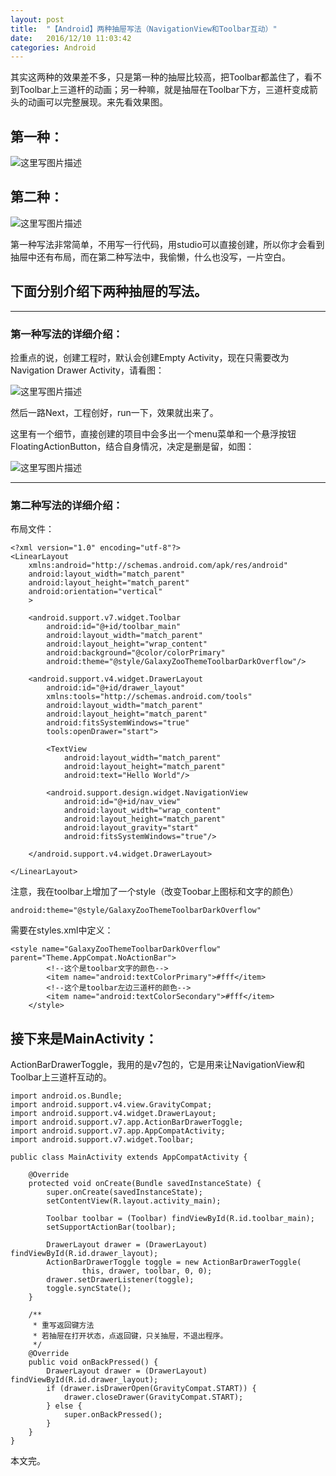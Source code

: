 ```yaml
---
layout: post
title:  "【Android】两种抽屉写法（NavigationView和Toolbar互动）"
date:   2016/12/10 11:03:42
categories: Android
---
```


其实这两种的效果差不多，只是第一种的抽屉比较高，把Toolbar都盖住了，看不到Toolbar上三道杆的动画；另一种嘛，就是抽屉在Toolbar下方，三道杆变成箭头的动画可以完整展现。来先看效果图。

<!-- more -->

## 第一种：
![这里写图片描述](http://img.blog.csdn.net/20161126204320984)

## 第二种：
![这里写图片描述](http://img.blog.csdn.net/20161126204337953)

第一种写法非常简单，不用写一行代码，用studio可以直接创建，所以你才会看到抽屉中还有布局，而在第二种写法中，我偷懒，什么也没写，一片空白。

## 下面分别介绍下两种抽屉的写法。

----------

### 第一种写法的详细介绍：

捡重点的说，创建工程时，默认会创建Empty Activity，现在只需要改为Navigation Drawer Activity，请看图：

![这里写图片描述](http://img.blog.csdn.net/20161126202451008)

然后一路Next，工程创好，run一下，效果就出来了。

这里有一个细节，直接创建的项目中会多出一个menu菜单和一个悬浮按钮FloatingActionButton，结合自身情况，决定是删是留，如图：

![这里写图片描述](http://img.blog.csdn.net/20161126203806426)


----------

### 第二种写法的详细介绍：

布局文件：

```
<?xml version="1.0" encoding="utf-8"?>
<LinearLayout
    xmlns:android="http://schemas.android.com/apk/res/android"
    android:layout_width="match_parent"
    android:layout_height="match_parent"
    android:orientation="vertical"
    >

    <android.support.v7.widget.Toolbar
        android:id="@+id/toolbar_main"
        android:layout_width="match_parent"
        android:layout_height="wrap_content"
        android:background="@color/colorPrimary"
        android:theme="@style/GalaxyZooThemeToolbarDarkOverflow"/>

    <android.support.v4.widget.DrawerLayout
        android:id="@+id/drawer_layout"
        xmlns:tools="http://schemas.android.com/tools"
        android:layout_width="match_parent"
        android:layout_height="match_parent"
        android:fitsSystemWindows="true"
        tools:openDrawer="start">

        <TextView
            android:layout_width="match_parent"
            android:layout_height="match_parent"
            android:text="Hello World"/>

        <android.support.design.widget.NavigationView
            android:id="@+id/nav_view"
            android:layout_width="wrap_content"
            android:layout_height="match_parent"
            android:layout_gravity="start"
            android:fitsSystemWindows="true"/>

    </android.support.v4.widget.DrawerLayout>

</LinearLayout>
```

注意，我在toolbar上增加了一个style（改变Toobar上图标和文字的颜色）

```
android:theme="@style/GalaxyZooThemeToolbarDarkOverflow"
```

需要在styles.xml中定义：

```
<style name="GalaxyZooThemeToolbarDarkOverflow" parent="Theme.AppCompat.NoActionBar">
        <!--这个是toolbar文字的颜色-->
        <item name="android:textColorPrimary">#fff</item>
        <!--这个是toolbar左边三道杆的颜色-->
        <item name="android:textColorSecondary">#fff</item>
    </style>
```


## 接下来是MainActivity：

ActionBarDrawerToggle，我用的是v7包的，它是用来让NavigationView和Toolbar上三道杆互动的。

```
import android.os.Bundle;
import android.support.v4.view.GravityCompat;
import android.support.v4.widget.DrawerLayout;
import android.support.v7.app.ActionBarDrawerToggle;
import android.support.v7.app.AppCompatActivity;
import android.support.v7.widget.Toolbar;

public class MainActivity extends AppCompatActivity {

    @Override
    protected void onCreate(Bundle savedInstanceState) {
        super.onCreate(savedInstanceState);
        setContentView(R.layout.activity_main);

        Toolbar toolbar = (Toolbar) findViewById(R.id.toolbar_main);
        setSupportActionBar(toolbar);

        DrawerLayout drawer = (DrawerLayout) findViewById(R.id.drawer_layout);
        ActionBarDrawerToggle toggle = new ActionBarDrawerToggle(
                this, drawer, toolbar, 0, 0);
        drawer.setDrawerListener(toggle);
        toggle.syncState();
    }

    /**
     * 重写返回键方法
     * 若抽屉在打开状态，点返回键，只关抽屉，不退出程序。
     */
    @Override
    public void onBackPressed() {
        DrawerLayout drawer = (DrawerLayout) findViewById(R.id.drawer_layout);
        if (drawer.isDrawerOpen(GravityCompat.START)) {
            drawer.closeDrawer(GravityCompat.START);
        } else {
            super.onBackPressed();
        }
    }
}
```

本文完。